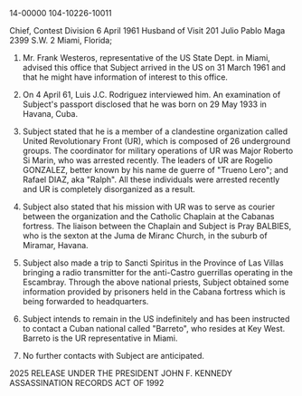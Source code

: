 14-00000
104-10226-10011

Chief, Contest Division 6 April 1961
Husband of Visit 201
Julio Pablo Maga
2399 S.W. 2
Miami, Florida;

1. Mr. Frank Westeros, representative of the US State Dept. in Miami,
advised this office that Subject arrived in the US on 31 March 1961
and that he might have information of interest to this office.

2. On 4 April 61, Luis J.C. Rodriguez interviewed him. An examination of Subject's passport disclosed that he was born on
29 May 1933 in Havana, Cuba.

3. Subject stated that he is a member of a clandestine organization called
United Revolutionary Front (UR), which is composed of 26 underground groups. The
coordinator for military operations of UR was Major Roberto Si Marin, who
was arrested recently. The leaders of UR are Rogelio GONZALEZ, better
known by his name de guerre of "Trueno Lero"; and Rafael DIAZ, aka "Ralph". All
these individuals were arrested recently and UR is completely disorganized as a
result.

4. Subject also stated that his mission with UR was to serve as courier
between the organization and the Catholic Chaplain at the Cabanas fortress.
The liaison between the Chaplain and Subject is Pray BALBIES, who is the sexton
at the Juma de Miranc Church, in the suburb of Miramar, Havana.

5. Subject also made a trip to Sancti Spiritus in the Province of Las
Villas bringing a radio transmitter for the anti-Castro guerrillas operating
in the Escambray. Through the above national priests, Subject obtained some
information provided by prisoners held in the Cabana fortress which is being
forwarded to headquarters.

6. Subject intends to remain in the US indefinitely and has been instructed
to contact a Cuban national called "Barreto", who resides at Key West. Barreto is the UR representative in Miami.

7. No further contacts with Subject are anticipated.

2025 RELEASE UNDER THE PRESIDENT JOHN F. KENNEDY ASSASSINATION RECORDS ACT OF 1992
